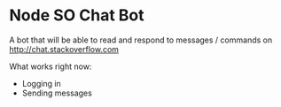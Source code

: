 Node SO Chat Bot
===========

A bot that will be able to read and respond to messages / commands on http://chat.stackoverflow.com

What works right now:

 - Logging in
 - Sending messages